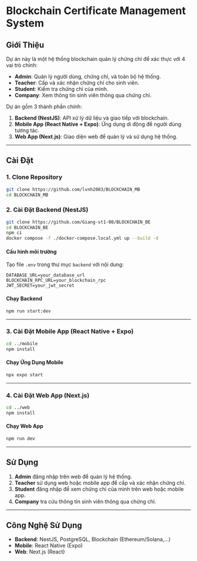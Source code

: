 # Blockchain Certificate Management System

## Giới Thiệu
Dự án này là một hệ thống blockchain quản lý chứng chỉ để xác thực với 4 vai trò chính:
- **Admin**: Quản lý người dùng, chứng chỉ, và toàn bộ hệ thống.
- **Teacher**: Cấp và xác nhận chứng chỉ cho sinh viên.
- **Student**: Kiểm tra chứng chỉ của mình.
- **Company**: Xem thông tin sinh viên thông qua chứng chỉ.

Dự án gồm 3 thành phần chính:
1. **Backend (NestJS)**: API xử lý dữ liệu và giao tiếp với blockchain.
2. **Mobile App (React Native + Expo)**: Ứng dụng di động để người dùng tương tác.
3. **Web App (Next.js)**: Giao diện web để quản lý và sử dụng hệ thống.

---

## Cài Đặt

### 1. Clone Repository
```sh
git clone https://github.com/lvnh2003/BLOCKCHAIN_MB
cd BLOCKCHAIN_MB
```

### 2. Cài Đặt Backend (NestJS)
```sh
git clone https://github.com/Giang-st1-00/BLOCKCHAIN_BE
cd BLOCKCHAIN_BE
npm ci
docker compose -f ./docker-compose.local.yml up --build -d
```

#### Cấu hình môi trường
Tạo file `.env` trong thư mục `backend` với nội dung:
```
DATABASE_URL=your_database_url
BLOCKCHAIN_RPC_URL=your_blockchain_rpc
JWT_SECRET=your_jwt_secret
```

#### Chạy Backend
```sh
npm run start:dev
```

---

### 3. Cài Đặt Mobile App (React Native + Expo)
```sh
cd ../mobile
npm install
```
#### Chạy Ứng Dụng Mobile
```sh
npx expo start
```

---

### 4. Cài Đặt Web App (Next.js)
```sh
cd ../web
npm install
```

#### Chạy Web App
```sh
npm run dev
```

---

## Sử Dụng
1. **Admin** đăng nhập trên web để quản lý hệ thống.
2. **Teacher** sử dụng web hoặc mobile app để cấp và xác nhận chứng chỉ.
3. **Student** đăng nhập để xem chứng chỉ của mình trên web hoặc mobile app.
4. **Company** tra cứu thông tin sinh viên thông qua chứng chỉ.

---

## Công Nghệ Sử Dụng
- **Backend**: NestJS, PostgreSQL, Blockchain (Ethereum/Solana,...)
- **Mobile**: React Native (Expo)
- **Web**: Next.js (React)
